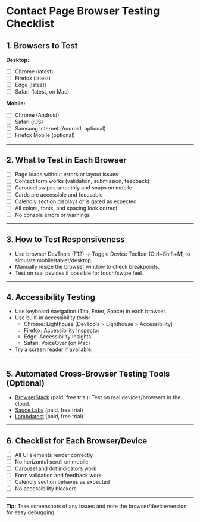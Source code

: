 # Contact Page Browser Testing Checklist

## 1. Browsers to Test

**Desktop:**
- [ ] Chrome (latest)
- [ ] Firefox (latest)
- [ ] Edge (latest)
- [ ] Safari (latest, on Mac)

**Mobile:**
- [ ] Chrome (Android)
- [ ] Safari (iOS)
- [ ] Samsung Internet (Android, optional)
- [ ] Firefox Mobile (optional)

---

## 2. What to Test in Each Browser
- [ ] Page loads without errors or layout issues
- [ ] Contact form works (validation, submission, feedback)
- [ ] Carousel swipes smoothly and snaps on mobile
- [ ] Cards are accessible and focusable
- [ ] Calendly section displays or is gated as expected
- [ ] All colors, fonts, and spacing look correct
- [ ] No console errors or warnings

---

## 3. How to Test Responsiveness
- Use browser DevTools (F12) → Toggle Device Toolbar (Ctrl+Shift+M) to simulate mobile/tablet/desktop.
- Manually resize the browser window to check breakpoints.
- Test on real devices if possible for touch/swipe feel.

---

## 4. Accessibility Testing
- Use keyboard navigation (Tab, Enter, Space) in each browser.
- Use built-in accessibility tools:
  - Chrome: Lighthouse (DevTools > Lighthouse > Accessibility)
  - Firefox: Accessibility Inspector
  - Edge: Accessibility Insights
  - Safari: VoiceOver (on Mac)
- Try a screen reader if available.

---

## 5. Automated Cross-Browser Testing Tools (Optional)
- [BrowserStack](https://www.browserstack.com/) (paid, free trial): Test on real devices/browsers in the cloud.
- [Sauce Labs](https://saucelabs.com/) (paid, free trial)
- [Lambdatest](https://www.lambdatest.com/) (paid, free trial)

---

## 6. Checklist for Each Browser/Device
- [ ] All UI elements render correctly
- [ ] No horizontal scroll on mobile
- [ ] Carousel and dot indicators work
- [ ] Form validation and feedback work
- [ ] Calendly section behaves as expected
- [ ] No accessibility blockers

---

**Tip:**
Take screenshots of any issues and note the browser/device/version for easy debugging. 